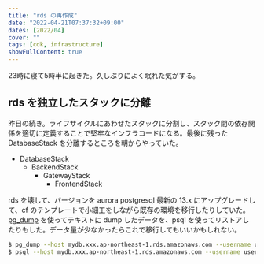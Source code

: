 ```yaml
---
title: "rds の再作成"
date: "2022-04-21T07:37:32+09:00"
dates: [2022/04]
cover: ""
tags: [cdk, infrastructure]
showFullContent: true
---
```


23時に寝て5時半に起きた。久しぶりによく眠れた気がする。

## rds を独立したスタックに分離

昨日の続き。ライフサイクルにあわせたスタックに分割し、スタック間の依存関係を適切に定義することで堅牢なインフラコードになる。最後に残った DatabaseStack を分離するところを朝からやっていた。

* DatabaseStack
  * BackendStack
    * GatewayStack
      * FrontendStack

rds を壊して、バージョンを aurora postgresql 最新の 13.x にアップグレードして、cf のテンプレートで小細工をしながら既存の環境を移行したりしていた。[pg_dump](https://www.postgresql.org/docs/13/app-pgdump.html) を使ってテキストに dump したデータを、psql を使ってリストアしたりもした。データ量が少なかったらこれで移行してもいいかもしれない。

```bash
$ pg_dump --host mydb.xxx.ap-northeast-1.rds.amazonaws.com --username user mydb > mydb.dump
$ psql --host mydb.xxx.ap-northeast-1.rds.amazonaws.com --username user --dbname mydb --file ./mydb.dump
```

